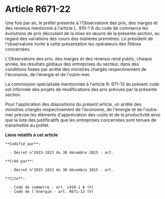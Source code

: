 # Article R671-22

Une fois par an, le préfet présente à l'Observatoire des prix, des marges et des revenus mentionné à l'article L. 910-1 A du
code de commerce les évolutions de prix découlant de la mise en œuvre de la présente section, au regard des variations des
cours des matières premières. Le président de l'observatoire invite à cette présentation les opérateurs des filières
concernées. 

L'Observatoire des prix, des marges et des revenus rend public, chaque année, les résultats globaux des entreprises du
secteur, dans des conditions fixées par arrêté des ministres chargés respectivement de l'économie, de l'énergie et de
l'outre-mer. 

La commission spécialisée mentionnée à l'article R. 671-13 du présent code est informée des projets de modifications des prix
prévues par la présente section. 

Pour l'application des dispositions du présent article, un arrêté des ministres chargés respectivement de l'économie, de
l'énergie et de l'outre-mer précise les éléments d'appréciation des coûts et de la productivité ainsi que la liste des
justificatifs que les entreprises concernées sont tenues de transmettre au préfet.

**Liens relatifs à cet article**

	**Codifié par**:

	  - Décret n°2015-1823 du 30 décembre 2015 - art.

	**Créé par**:

	  - Décret n°2015-1823 du 30 décembre 2015 - art.

	**Cite**:

	  - Code de commerce - art. L910-1 A (V)
	  - Code de l'énergie - art. R671-13 (V)
